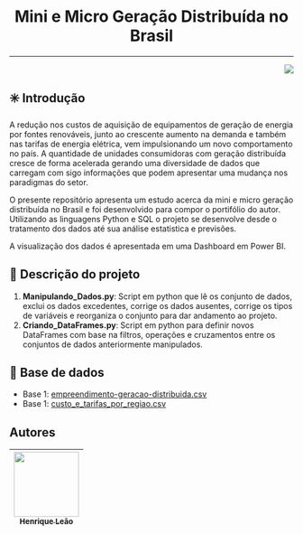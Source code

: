 # <h1 align="center"> Mini e Micro Geração Distribuída no Brasil </h1>
---
<p align="right">
<img src="http://img.shields.io/static/v1?label=STATUS&message=EM%20DESENVOLVIMENTO&color=GREEN&style=for-the-badge"/>
</p>

## :eight_spoked_asterisk: Introdução

A redução nos custos de aquisição de equipamentos de geração de energia por fontes renováveis, junto ao crescente aumento na demanda e também nas tarifas de energia elétrica, vem impulsionando um novo comportamento no país. A quantidade de unidades consumidoras com geração distribuída cresce de forma acelerada gerando uma diversidade de dados que carregam com sigo informações que podem apresentar uma mudança nos paradigmas do setor.

O presente repositório apresenta um estudo acerca da mini e micro geração distribuída no Brasil e foi desenvolvido para compor o portifólio do autor. Utilizando as linguagens Python e SQL o projeto se desenvolve desde o tratamento dos dados até sua análise estatistica e previsões.

A visualização dos dados é apresentada em uma Dashboard em Power BI.


## :blue_book: Descrição do projeto

1. **Manipulando_Dados.py**: Script em python que lê os conjunto de dados, exclui os dados excedentes, corrige os dados ausentes, corrige os tipos de variáveis e reorganiza o conjunto para dar andamento ao projeto.
2. **Criando_DataFrames.py**: Script em python para definir novos DataFrames com base na filtros, operações e cruzamentos entre os conjuntos de dados anteriormente manipulados.

## :page_facing_up: Base de dados

* Base 1: [empreendimento-geracao-distribuida.csv](https://dadosabertos.aneel.gov.br/)
* Base 1: [custo_e_tarifas_por_regiao.csv](https://dadosabertos.aneel.gov.br/)

## Autores
| [<img src="https://avatars.githubusercontent.com/Leao28" width=115><br><sub>Henrique Leão</sub>](https://github.com/Leao28) |
| :---: |